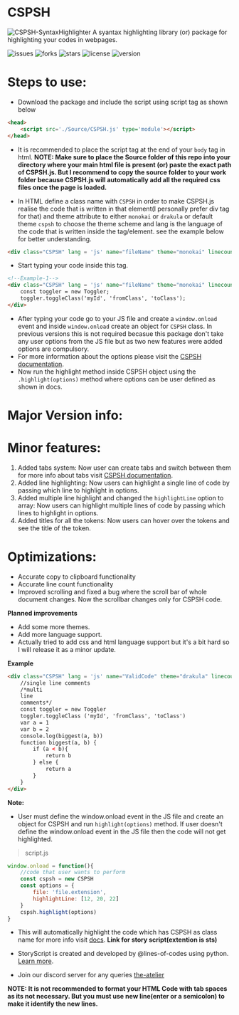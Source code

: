 # CSPSH

![CSPSH-SyntaxHighlighter](https://github.com/Chandra-sekhar-pilla/CSPSH/blob/main/Resources/CSPSH.png)
 A syantax highlighting library (or) package for highlighting your codes in webpages.

 ![issues](https://img.shields.io/github/issues/Chandra-sekhar-pilla/CSPSH)
 ![forks](https://img.shields.io/github/forks/Chandra-sekhar-pilla/CSPSH)
 ![stars](https://img.shields.io/github/stars/Chandra-sekhar-pilla/CSPSH)
 ![license](https://img.shields.io/github/license/Chandra-sekhar-pilla/CSPSH)
 ![version](https://img.shields.io/badge/Version-4.1.1-green)

# Steps to use:

- Download the package and include the script using script tag as shown below

```html
<head>
    <script src='./Source/CSPSH.js' type='module'></script>
</head>
```
- It is recommended to place the script tag at the end of your ``body`` tag in html.
**NOTE: Make sure to place the Source folder of this repo into your directory where your main html file is present (or) paste the exact path of CSPSH.js. But I recommend to copy the source folder to your work folder because CSPSH.js will automatically add all the required css files once the page is loaded.**

- In HTML define a class name with ``CSPSH`` in order to make CSPSH.js realise the code that is written in that element(I personally prefer div tag for that) and theme attribute to either ``monokai`` or ``drakula`` or default theme ``cspsh`` to choose the theme scheme and lang is the language of the code that is written inside the tag/element. see the example below for better understanding.

```html
<div class="CSPSH" lang = 'js' name="fileName" theme="monokai" linecount = 'true'></div><!--Filename is optional and it will be "file" if the field is empty-->
```

- Start typing your code inside this tag.

```html
<!--Example-1-->
<div class="CSPSH" lang = 'js' name="fileName" theme="monokai" linecount = 'true'>
    const toggler = new Toggler;
    toggler.toggleClass('myId', 'fromClass', 'toClass');
</div>
```

- After typing your code go to your JS file and create a ``window.onload`` event and inside ``window.onload`` create an object for ``CSPSH`` class. In previous versions this is not required becasue this package don't take any user options from the JS file but as two new features were added options are compulsory.
- For more information about the options please visit the [CSPSH documentation](https://theatelier.ga/Pages/CSPSH/cspshDocs.html).
- Now run the highlight method inside CSPSH object using the ``.highlight(options)`` method where options can be user defined as shown in docs.

# Major Version info:

# Minor features:
1. Added tabs system:
    Now user can create tabs and switch between them for more info about tabs visit [CSPSH documentation](https://theatelier.ga/Pages/CSPSH/cspshDocs.html).
2. Added line highlighting:
    Now users can highlight a single line of code by passing which line to highlight in options.
3. Added multiple line highlight and changed the ``highlightLine`` option to array:
    Now users can highlight multiple lines of code by passing which lines to highlight in options.
4. Added titles for all the tokens:
    Now users can hover over the tokens and see the title of the token.

# Optimizations:
- Accurate copy to clipboard functionality
- Accurate line count functionality
- Improved scrolling and fixed a bug where the scroll bar of whole document changes. Now the scrollbar changes only for CSPSH code.

**Planned improvements**
- Add some more themes.
- Add more language support.
- Actually tried to add css and html language support but it's a bit hard so I will release it as a minor update.

**Example**

```html
<div class="CSPSH" lang = 'js' name="ValidCode" theme="drakula" linecount='true'>
    //single line comments
    /*multi
    line
    comments*/
    const toggler = new Toggler
    toggler.toggleClass ('myId', 'fromClass', 'toClass')
    var a = 1
    var b = 2
    console.log(biggest(a, b))
    function biggest(a, b) {
        if (a < b){
            return b
        } else {
            return a
        }
    }
</div>
```
**Note:**
- User must define the window.onload event in the JS file and create an object for CSPSH and run ``highlight(options)`` method. If user doesn't define the window.onload event in the JS file then the code will not get highlighted.
> script.js
```js
window.onload = function(){
    //code that user wants to perform
    const cspsh = new CSPSH
    const options = {
        file: 'file.extension',
        highlightLine: [12, 20, 22]
    }
    cspsh.highlight(options)
}
```
- This will automatically highlight the code which has CSPSH as class name for more info visit [docs](https://theatelier.ga/Pages/CSPSH/cspshDocs.html).
**Link for story script(extention is sts)**
- StoryScript is created and developed by @lines-of-codes using python. [Learn more](https://github.com/StoryScriptorg/StoryScript/tree/main/storyscript).

- Join our discord server for any queries [the-atelier](https://discord.gg/6Mcy5NpSpH)

**NOTE: It is not recommended to format your HTML Code with tab spaces as its not necessary. But you must use new line(enter or a semicolon) to make it identify the new lines.**